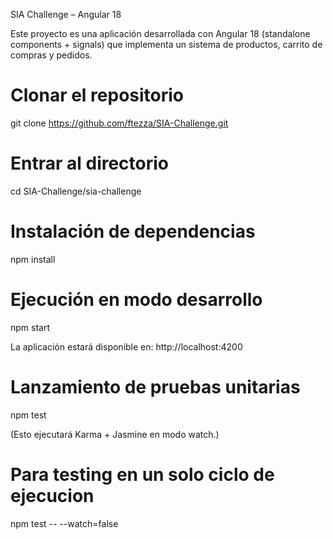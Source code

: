SIA Challenge – Angular 18

Este proyecto es una aplicación desarrollada con Angular 18 (standalone components + signals) que implementa un sistema de productos, carrito de compras y pedidos.

# Clonar el repositorio
git clone https://github.com/ftezza/SIA-Challenge.git

# Entrar al directorio
cd SIA-Challenge/sia-challenge

# Instalación de dependencias
npm install

# Ejecución en modo desarrollo
npm start

La aplicación estará disponible en: http://localhost:4200

# Lanzamiento de pruebas unitarias
npm test

(Esto ejecutará Karma + Jasmine en modo watch.)

# Para testing en un solo ciclo de ejecucion
npm test -- --watch=false


